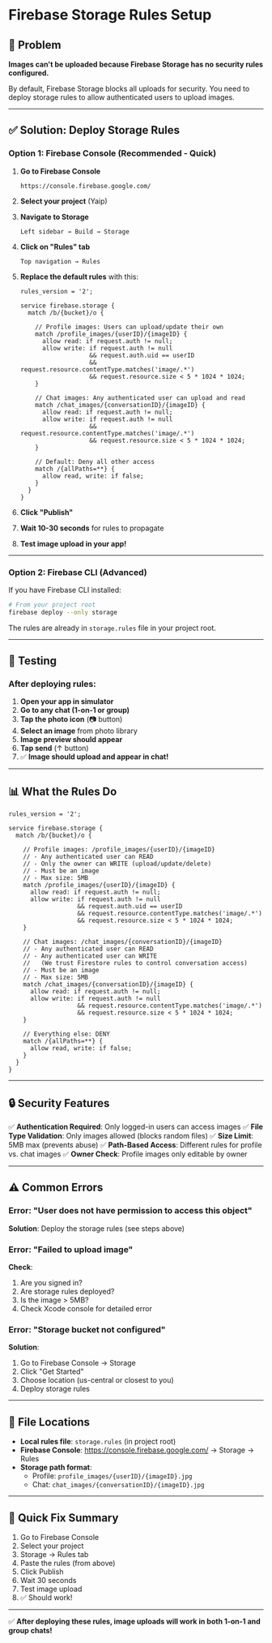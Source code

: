 # Firebase Storage Rules Setup

## 🚨 Problem

**Images can't be uploaded because Firebase Storage has no security rules configured.**

By default, Firebase Storage blocks all uploads for security. You need to deploy storage rules to allow authenticated users to upload images.

---

## ✅ Solution: Deploy Storage Rules

### **Option 1: Firebase Console (Recommended - Quick)**

1. **Go to Firebase Console**
   ```
   https://console.firebase.google.com/
   ```

2. **Select your project** (Yaip)

3. **Navigate to Storage**
   ```
   Left sidebar → Build → Storage
   ```

4. **Click on "Rules" tab**
   ```
   Top navigation → Rules
   ```

5. **Replace the default rules** with this:
   ```
   rules_version = '2';
   
   service firebase.storage {
     match /b/{bucket}/o {
       
       // Profile images: Users can upload/update their own
       match /profile_images/{userID}/{imageID} {
         allow read: if request.auth != null;
         allow write: if request.auth != null 
                      && request.auth.uid == userID 
                      && request.resource.contentType.matches('image/.*')
                      && request.resource.size < 5 * 1024 * 1024;
       }
       
       // Chat images: Any authenticated user can upload and read
       match /chat_images/{conversationID}/{imageID} {
         allow read: if request.auth != null;
         allow write: if request.auth != null 
                      && request.resource.contentType.matches('image/.*')
                      && request.resource.size < 5 * 1024 * 1024;
       }
       
       // Default: Deny all other access
       match /{allPaths=**} {
         allow read, write: if false;
       }
     }
   }
   ```

6. **Click "Publish"**

7. **Wait 10-30 seconds** for rules to propagate

8. **Test image upload in your app!**

---

### **Option 2: Firebase CLI (Advanced)**

If you have Firebase CLI installed:

```bash
# From your project root
firebase deploy --only storage
```

The rules are already in `storage.rules` file in your project root.

---

## 🧪 Testing

### **After deploying rules:**

1. **Open your app in simulator**
2. **Go to any chat (1-on-1 or group)**
3. **Tap the photo icon** (📷 button)
4. **Select an image** from photo library
5. **Image preview should appear**
6. **Tap send** (↑ button)
7. ✅ **Image should upload and appear in chat!**

---

## 📊 What the Rules Do

```
rules_version = '2';

service firebase.storage {
  match /b/{bucket}/o {
    
    // Profile images: /profile_images/{userID}/{imageID}
    // - Any authenticated user can READ
    // - Only the owner can WRITE (upload/update/delete)
    // - Must be an image
    // - Max size: 5MB
    match /profile_images/{userID}/{imageID} {
      allow read: if request.auth != null;
      allow write: if request.auth != null 
                   && request.auth.uid == userID 
                   && request.resource.contentType.matches('image/.*')
                   && request.resource.size < 5 * 1024 * 1024;
    }
    
    // Chat images: /chat_images/{conversationID}/{imageID}
    // - Any authenticated user can READ
    // - Any authenticated user can WRITE
    //   (We trust Firestore rules to control conversation access)
    // - Must be an image
    // - Max size: 5MB
    match /chat_images/{conversationID}/{imageID} {
      allow read: if request.auth != null;
      allow write: if request.auth != null 
                   && request.resource.contentType.matches('image/.*')
                   && request.resource.size < 5 * 1024 * 1024;
    }
    
    // Everything else: DENY
    match /{allPaths=**} {
      allow read, write: if false;
    }
  }
}
```

---

## 🔒 Security Features

✅ **Authentication Required**: Only logged-in users can access images
✅ **File Type Validation**: Only images allowed (blocks random files)
✅ **Size Limit**: 5MB max (prevents abuse)
✅ **Path-Based Access**: Different rules for profile vs. chat images
✅ **Owner Check**: Profile images only editable by owner

---

## ⚠️ Common Errors

### **Error: "User does not have permission to access this object"**
**Solution**: Deploy the storage rules (see steps above)

### **Error: "Failed to upload image"**
**Check**:
1. Are you signed in?
2. Are storage rules deployed?
3. Is the image > 5MB?
4. Check Xcode console for detailed error

### **Error: "Storage bucket not configured"**
**Solution**: 
1. Go to Firebase Console → Storage
2. Click "Get Started"
3. Choose location (us-central or closest to you)
4. Deploy storage rules

---

## 📝 File Locations

- **Local rules file**: `storage.rules` (in project root)
- **Firebase Console**: https://console.firebase.google.com/ → Storage → Rules
- **Storage path format**: 
  - Profile: `profile_images/{userID}/{imageID}.jpg`
  - Chat: `chat_images/{conversationID}/{imageID}.jpg`

---

## 🚀 Quick Fix Summary

1. Go to Firebase Console
2. Select your project
3. Storage → Rules tab
4. Paste the rules (from above)
5. Click Publish
6. Wait 30 seconds
7. Test image upload
8. ✅ Should work!

---

✅ **After deploying these rules, image uploads will work in both 1-on-1 and group chats!**



